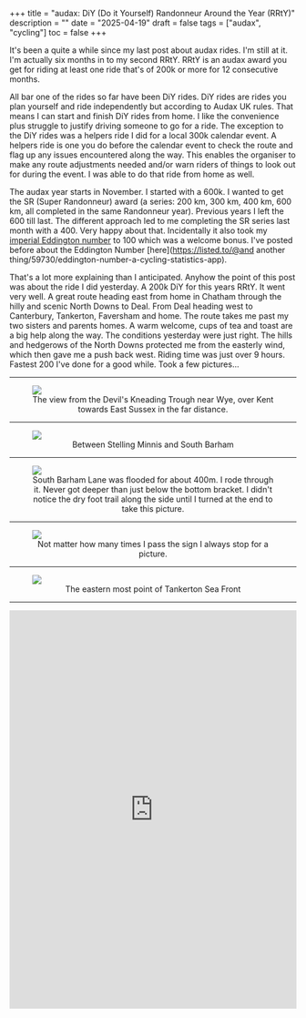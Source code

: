 +++
title = "audax: DiY (Do it Yourself) Randonneur Around the Year (RRtY)"
description = ""
date = "2025-04-19"
draft = false
tags = ["audax", "cycling"]
toc = false
+++

It's been a quite a while since my last post about audax rides. I'm still at it. I'm actually six months in to my second RRtY. RRtY is an audax award you get for riding at least one ride that's of 200k or more for 12 consecutive months. 

All bar one of the rides so far have been DiY rides.  DiY rides are rides you plan yourself and ride independently but according to Audax UK rules. That means I can start and finish DiY rides from home. I like the convenience plus struggle to justify driving someone to go for a ride. The exception to the DiY rides was a helpers ride I did for a local 300k calendar event. A helpers ride is one you do before the calendar event to check the route and flag up any issues encountered along the way. This enables the organiser to make any route adjustments needed and/or  warn riders of things to look out for during the event. I was able to do that ride from home as well. 

The audax year starts in November. I started with a 600k. I wanted to get the SR (Super Randonneur) award (a series: 200 km, 300 km, 400 km, 600 km, all completed in the same Randonneur year). Previous years I left the 600 till last. The different approach led to me completing the SR series last month with a 400. Very happy about that. Incidentally it also took my [imperial Eddington number](https://alxtrnr.paste.lol/20250419-eddington) to 100 which was a welcome bonus. I've posted before about the Eddington Number [here](https://listed.to/@and another thing/59730/eddington-number-a-cycling-statistics-app).  

That's a lot more explaining than I anticipated. Anyhow the point of this post was about the ride I did yesterday. A 200k DiY for this years RRtY. It went very well. A great route heading east from home in Chatham through the hilly and scenic North Downs to Deal. From Deal heading west to Canterbury, Tankerton, Faversham and home. The route takes me past my two sisters and parents homes. A warm welcome, cups of tea and toast are a big help along the way. The conditions yesterday were just right. The hills and hedgerows of the North Downs protected me from the easterly wind, which then gave me a push back west. Riding time was just over 9 hours. Fastest 200 I've done for a good while. Took a few pictures...

***

<figure style="text-align: center">
  <img style="display:block;margin:auto" src="https://i.ibb.co/xt98n045/devils-kneading-trough.jpg">
  <figcaption>The view from the Devil's Kneading Trough near Wye, over Kent towards East Sussex in the far distance.</figcaption>
</figure>

***

<figure style="text-align: center">
  <img style="display:block;margin:auto" src="https://i.ibb.co/1t2mTJzL/woods.jpg">
  <figcaption>Between Stelling Minnis and South Barham</figcaption>
</figure>

 ***
 
<figure style="text-align: center">
  <img style="display:block;margin:auto" src="https://i.ibb.co/ZR22fzY3/flood.jpg">
  <figcaption>South Barham Lane was flooded for about 400m. I rode through it. Never got deeper than just below the bottom bracket. I didn't notice the dry foot trail along the side until I turned at the end to take this picture. </figcaption>
</figure>

***

<figure style="text-align: center">
  <img style="display:block;margin:auto" src="https://i.ibb.co/W4jdpjKj/hamsandwich.jpg">
  <figcaption>Not matter how many times I pass the sign I always stop for a picture. </figcaption>
</figure>

***

<figure style="text-align: center">
  <img style="display:block;margin:auto" src="https://i.ibb.co/2Y0tGQTz/tankerton.jpg">
  <figcaption>The eastern most point of Tankerton Sea Front</figcaption>
</figure>
 
 ***
 
 <iframe src="https://ridewithgps.com/embeds?type=trip&id=271672499&metricUnits=true&sampleGraph=true&distanceMarkers=true&showPhotos=true" style="width: 1px; min-width: 100%; height: 700px; border: none;" scrolling="no"></iframe>
